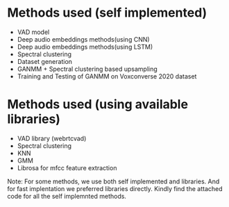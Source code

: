 # Methods used (self implemented) 
- VAD model
- Deep audio embeddings methods(using CNN)
- Deep audio embeddings methods(using LSTM)
- Spectral clustering 
- Dataset generation
- GANMM + Spectral clustering based upsampling
- Training and Testing of GANMM on Voxconverse 2020 dataset


# Methods used (using available libraries)

- VAD library (webrtcvad)
- Spectral clustering 
- KNN
- GMM
- Librosa for mfcc feature extraction

Note: For some methods, we use both self implemented and libraries. And for fast implentation we preferred libraries directly.
Kindly find the attached code for all the self implemnted methods.
